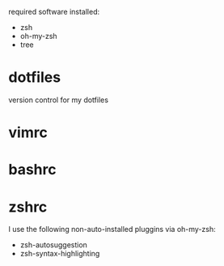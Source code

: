 required software installed:
  * zsh
  * oh-my-zsh
  * tree

# dotfiles
version control for my dotfiles

# vimrc

# bashrc

# zshrc
I use the following non-auto-installed pluggins via oh-my-zsh:

* zsh-autosuggestion
* zsh-syntax-highlighting

